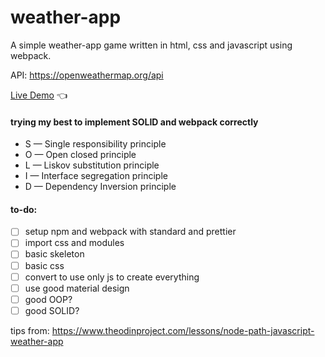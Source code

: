 # weather-app

A simple weather-app game written in html, css and javascript using webpack.

API: https://openweathermap.org/api

[Live Demo](https://chicco4.github.io/weather-app/) :point_left:

#### trying my best to implement SOLID and webpack correctly

- S — Single responsibility principle
- O — Open closed principle
- L — Liskov substitution principle
- I — Interface segregation principle
- D — Dependency Inversion principle

#### to-do:

- [ ] setup npm and webpack with standard and prettier
- [ ] import css and modules
- [ ] basic skeleton
- [ ] basic css
- [ ] convert to use only js to create everything
- [ ] use good material design
- [ ] good OOP?
- [ ] good SOLID?

tips from: https://www.theodinproject.com/lessons/node-path-javascript-weather-app
